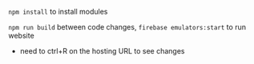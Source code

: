 `npm install` to install modules

`npm run build` between code changes, `firebase emulators:start` to run website
- need to ctrl+R on the hosting URL to see changes

